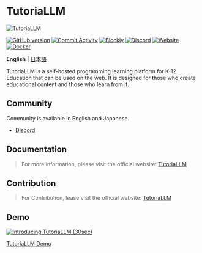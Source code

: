 # TutoriaLLM

![TutoriaLLM](https://raw.githubusercontent.com/TutoriaLLM/brand/main/images/ogp/1920x1080_jp.png)

[![GitHub version](https://badge.fury.io/gh/TutoriaLLM%2FTutoriaLLM.svg)](https://badge.fury.io/gh/TutoriaLLM%2FTutoriaLLM.svg)
[![Commit Activity](https://img.shields.io/github/commit-activity/m/TutoriaLLM/TutoriaLLM)](https://github.com/TutoriaLLM/TutoriaLLM/pulse)
[![Blockly](https://tinyurl.com/built-on-blockly)](https://github.com/google/blockly)
[![Discord](https://img.shields.io/discord/1304219703060729866?logo=discord)](https://discord.gg/zxuREnWVXC)
[![Website](https://img.shields.io/badge/Website-Visit-blue)](https://tutoriallm.com)
[![Docker](https://img.shields.io/docker/pulls/soumame/tutoriallm_api)](https://hub.docker.com/r/soumame/tutoriallm_api)

**English**
| [日本語](./readme_ja.md)

TutoriaLLM is a self-hosted programming learning platform for K-12 Education that can be used on the web. It is designed for those who create educational content and those who learn from it.

## Community

Community is available in English and Japanese.

- [Discord](https://discord.gg/zxuREnWVXC)

## Documentation

> For more information, please visit the official website: [TutoriaLLM](https://tutoriallm.com/en)

## Contribution

> For Contribution, lease visit the official website: [TutoriaLLM](https://tutoriallm.com/en/developer/contribute/)

## Demo

[![Introducing TutoriaLLM (30sec)](http://img.youtube.com/vi/zVqjqdK0cPQ/0.jpg)](https://www.youtube.com/watch?v=zVqjqdK0cPQ)

[TutoriaLLM Demo](https://demo.tutoriallm.com/)
